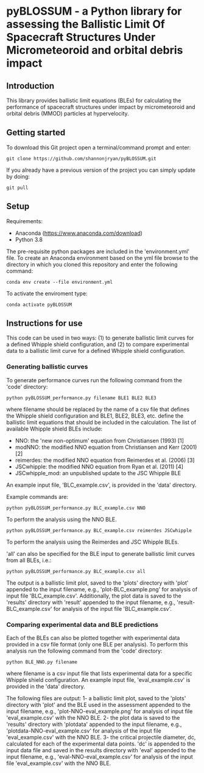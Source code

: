 # pyBLOSSUM - a Python library for assessing the Ballistic Limit Of Spacecraft Structures Under Micrometeoroid and orbital debris impact

## Introduction
This library provides ballistic limit equations (BLEs) for calculating the performance of spacecraft structures under impact by micrometeoroid and orbital debris (MMOD) particles at hypervelocity.

## Getting started
To download this Git project open a terminal/command prompt and enter:
```
git clone https://github.com/shannonjryan/pyBLOSSUM.git
```
If you already have a previous version of the project you can simply update by doing:
```
git pull
```

## Setup
Requirements:
- Anaconda (https://www.anaconda.com/download)
- Python 3.8
	
The pre-requisite python packages are included in the 'environment.yml' file. To create an Anaconda environment based on the yml file browse to the directory in which you cloned this repository and enter the following command:
```
conda env create --file environment.yml
```

To activate the enviroment type:
```
conda activate pyBLOSSUM
```

## Instructions for use
This code can be used in two ways: (1) to generate ballistic limit curves for a defined Whipple shield configuration, and (2) to compare experimental data to a ballistic limit curve for a defined Whipple shield configuration.

### Generating ballistic curves
To generate performance curves run the following command from the 'code' directory:
```
python pyBLOSSUM_performance.py filename BLE1 BLE2 BLE3
```
where filename should be replaced by the name of a csv file that defines the Whipple shield configuration and BLE1, BLE2, BLE3, etc. define the ballistic limit equations that should be included in the calculation. The list of available Whipple shield BLEs include:
* NNO: the 'new non-optimum' equation from Christiansen (1993) [1]
* modNNO: the modified NNO equation from Christiansen and Kerr (2001) [2]
* reimerdes: the modified NNO equation from Reimerdes et al. (2006) [3]
* JSCwhipple: the modified NNO equation from Ryan et al. (2011) [4]
* JSCwhipple_mod: an unpublished update to the JSC Whipple BLE

An example input file, 'BLC_example.csv', is provided in the 'data' directory.

Example commands are:
```
python pyBLOSSUM_performance.py BLC_example.csv NNO
```
To perform the analysis using the NNO BLE. 

```
python pyBLOSSUM_performance.py BLC_example.csv reimerdes JSCwhipple
```
To perform the analysis using the Reimerdes and JSC Whipple BLEs. 

'all' can also be specified for the BLE input to generate ballistic limit curves from all BLEs, i.e.:
```
python pyBLOSSUM_performance.py BLC_example.csv all
```

The output is a ballistic limit plot, saved to the 'plots' directory with 'plot' appended to the input filename, e.g., 'plot-BLC_example.png' for analysis of input file 'BLC_example.csv'. Additionally, the plot data is saved to the 'results' directory with 'result' appended to the input filename, e.g., 'result-BLC_example.csv' for analysis of the input file 'BLC_example.csv'.

### Comparing experimental data and BLE predictions
Each of the BLEs can also be plotted together with experimental data provided in a csv file format (only one BLE per analysis). To perform this analysis run the following command from the 'code' directory:
```
python BLE_NNO.py filename
```
where filename is a csv input file that lists experimental data for a specific Whipple shield configuration. An example input file, 'eval_example.csv' is provided in the 'data' directory. 

The following files are output:
1- a ballistic limit plot, saved to the 'plots' directory with 'plot' and the BLE used in the assessment appended to the input filename, e.g., 'plot-NNO-eval_example.png' for analysis of input file 'eval_example.csv' with the NNO BLE.
2- the plot data is saved to the 'results' directory with 'plotdata' appended to the input filename, e.g., 'plotdata-NNO-eval_example.csv' for analysis of the input file 'eval_example.csv' with the NNO BLE.
3- the critical projectile diameter, dc, calculated for each of the experimental data points. 'dc' is appended to the input data file and saved in the results directory with 'eval' appended to the input filename, e.g., 'eval-NNO-eval_example.csv' for analysis of the input file 'eval_example.csv' with the NNO BLE.
